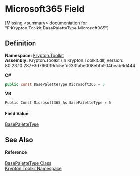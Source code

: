 # Microsoft365 Field


\[Missing &lt;summary&gt; documentation for "F:Krypton.Toolkit.BasePaletteType.Microsoft365"\]



## Definition
**Namespace:** <a href="79d2eac2-21f4-54ff-7552-b20c33c30600.md">Krypton.Toolkit</a>  
**Assembly:** Krypton.Toolkit (in Krypton.Toolkit.dll) Version: 80.23.10.287+8d7660f9dc5efd033fabe008ebfb904beab6d444

**C#**
``` C#
public const BasePaletteType Microsoft365 = 5
```
**VB**
``` VB
Public Const Microsoft365 As BasePaletteType = 5
```



#### Field Value
<a href="37e059cc-c11d-0287-7188-423a844217b3.md">BasePaletteType</a>

## See Also


#### Reference
<a href="37e059cc-c11d-0287-7188-423a844217b3.md">BasePaletteType Class</a>  
<a href="79d2eac2-21f4-54ff-7552-b20c33c30600.md">Krypton.Toolkit Namespace</a>  
